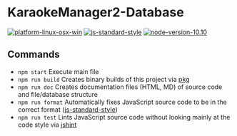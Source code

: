 # KaraokeManager2-Database

[![platform-linux-osx-win](https://img.shields.io/badge/platform-linux%20%7C%20osx%20%7C%20win-lightgrey.svg)](https://nodejs.org/en/download/current/)
[![js-standard-style](https://img.shields.io/badge/code%20style-standard-brightgreen.svg)](http://standardjs.com)
[![node-version-10.10](https://img.shields.io/badge/node-v10.10-blue.svg)](https://nodejs.org/en/blog/release/v10.10.0/)

## Commands

- `npm start` Execute main file
- `npm run build` Creates binary builds of this project via [pkg](https://github.com/zeit/pkg)
- `npm run doc` Creates documentation files (HTML, MD) of source code and file/database structure
- `npm run format` Automatically fixes JavaScript source code to be in the correct format ([js-standard-style](http://standardjs.com))
- `npm run test` Lints JavaScript source code without looking mainly at the code style via [jshint](http://jshint.com/)
